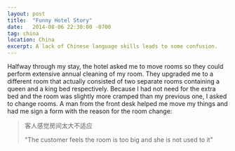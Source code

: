 ```yaml
---
layout: post
title:  "Funny Hotel Story"
date:   2014-08-06 22:30:00 -0700
tag: china
location: China
excerpt: A lack of Chinese language skills leads to some confusion.
---
```

Halfway through my stay, the hotel asked me to move rooms so they could perform extensive annual cleaning of my room. They upgraded me to a different room that actually consisted of two separate rooms containing a queen and a king bed respectively. Because I had not need for the extra bed and the room was slightly more cramped than my previous one, I asked to change rooms. A man from the front desk helped me move my things and had me sign a form with the reason for the room change:

> 客人感觉房间太大不适应
>
> "The customer feels the room is too big and she is not used to it"
